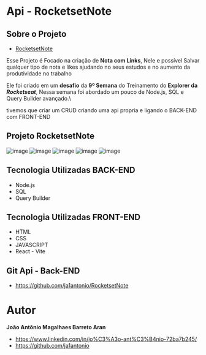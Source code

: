 # Api - RocketsetNote

## Sobre o Projeto

* [RocketsetNote](rocketnotes-ja1antonio.netlify.app/)

Esse Projeto é Focado na criação de **Nota com Links**, Nele e possível Salvar qualquer tipo de nota e likes ajudando no seus estudos e no aumento da produtividade no trabalho

Ele foi criado em um **desafio** da **9º Semana** do Treinamento do **Explorer da *Rocketseat***, Nessa semana foi abordado um pouco de Node.js, SQL e Query Builder avançado.\

tivemos que criar um CRUD criando uma api propria e ligando o BACK-END com FRONT-END

## Projeto RocketsetNote
![image](https://user-images.githubusercontent.com/103292517/215338779-84a523bc-77b0-4074-a37d-61c6afc1a6f1.png)
![image](https://user-images.githubusercontent.com/103292517/215338874-5d9c5865-b6aa-4b6f-a22f-ddb544f44cd8.png)
![image](https://user-images.githubusercontent.com/103292517/215338895-096f2f46-d482-445b-bda1-eb25d195a161.png)
![image](https://user-images.githubusercontent.com/103292517/215338941-fdfa0e81-a949-4031-a76c-9aa102309d70.png)
![image](https://user-images.githubusercontent.com/103292517/215338983-08129589-1aae-469a-877e-2c5e4fe6a0b8.png)

## Tecnologia Utilizadas BACK-END
* Node.js
* SQL 
* Query Builder

## Tecnologia Utilizadas FRONT-END
* HTML 
* CSS 
* JAVASCRIPT
* React - Vite

## Git Api - Back-END
* https://github.com/ja1antonio/RocketsetNote

# Autor

**João Antônio Magalhaes Barreto Aran**

* https://www.linkedin.com/in/jo%C3%A3o-ant%C3%B4nio-72ba7b245/
* https://github.com/ja1antonio

